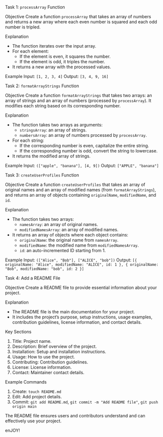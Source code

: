 Task 1: `processArray` Function

Objective
Create a function `processArray` that takes an array of numbers and returns a new array where each even number is squared and each odd number is tripled.

Explanation
- The function iterates over the input array.
- For each element:
  - If the element is even, it squares the number.
  - If the element is odd, it triples the number.
- It returns a new array with the processed values.

Example
Input: `[1, 2, 3, 4]`
Output: `[3, 4, 9, 16]`


Task 2: `formatArrayStrings` Function

Objective
Create a function `formatArrayStrings` that takes two arrays: an array of strings and an array of numbers (processed by `processArray`). It modifies each string based on its corresponding number.

Explanation
- The function takes two arrays as arguments:
  - `stringsArray`: an array of strings.
  - `numbersArray`: an array of numbers processed by `processArray`.
- For each string:
  - If the corresponding number is even, capitalize the entire string.
  - If the corresponding number is odd, convert the string to lowercase.
- It returns the modified array of strings.

Example
Input: `(["apple", "banana"], [4, 9])`
Output: `["APPLE", "banana"]`


Task 3: `createUserProfiles` Function

Objective
Create a function `createUserProfiles` that takes an array of original names and an array of modified names (from `formatArrayStrings`), and returns an array of objects containing `originalName`, `modifiedName`, and `id`.

Explanation
- The function takes two arrays:
  - `namesArray`: an array of original names.
  - `modifiedNamesArray`: an array of modified names.
- It returns an array of objects where each object contains:
  - `originalName`: the original name from `namesArray`.
  - `modifiedName`: the modified name from `modifiedNamesArray`.
  - `id`: an auto-incremented ID starting from 1.

Example
Input: `(["Alice", "Bob"], ["ALICE", "bob"])`
Output: `[{ originalName: "Alice", modifiedName: "ALICE", id: 1 }, { originalName: "Bob", modifiedName: "bob", id: 2 }]`



Task 4: Add a README File

Objective
Create a README file to provide essential information about your project.

Explanation
- The README file is the main documentation for your project.
- It includes the project’s purpose, setup instructions, usage examples, contribution guidelines, license information, and contact details.

Key Sections
1. Title: Project name.
2. Description: Brief overview of the project.
3. Installation: Setup and installation instructions.
4. Usage: How to use the project.
5. Contributing: Contribution guidelines.
6. License: License information.
7. Contact: Maintainer contact details.

Example Commands
1. Create: `touch README.md`
2. Edit: Add project details.
3. Commit: `git add README.md`, `git commit -m "Add README file"`, `git push origin main`

The README file ensures users and contributors understand and can effectively use your project.

enJOY!
